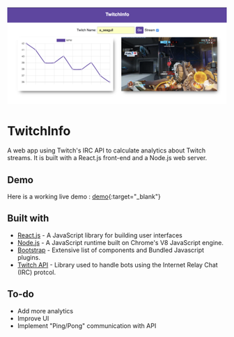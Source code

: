 # ![WebApp](resources/landing-page.png?raw=true)
# TwitchInfo
  A web app using Twitch's IRC API to calculate analytics about Twitch streams. It is built with a React.js front-end and a Node.js web server.


## Demo
Here is a working live demo :  [demo](https://twitch-info-rw.herokuapp.com/client){:target="_blank"}

## Built with 

- [React.js](https://reactjs.org/) - A JavaScript library for building user interfaces
- [Node.js](https://nodejs.org/en/) - A JavaScript runtime built on Chrome's V8 JavaScript engine.
- [Bootstrap](http://getbootstrap.com/) - Extensive list of components and  Bundled Javascript plugins.
- [Twitch API](https://dev.twitch.tv/docs/irc/) - Library used to handle bots using the Internet Relay Chat (IRC) protcol.

## To-do
- Add more analytics
- Improve UI
- Implement "Ping/Pong" communication with API 